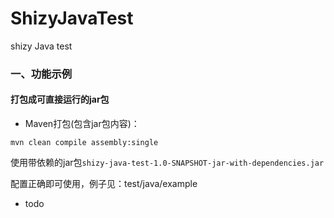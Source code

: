 # ShizyJavaTest

shizy Java test

### 一、功能示例

#### 打包成可直接运行的jar包

* Maven打包(包含jar包内容)：  
```
mvn clean compile assembly:single
```

使用带依赖的jar包`shizy-java-test-1.0-SNAPSHOT-jar-with-dependencies.jar`
  
配置正确即可使用，例子见：test/java/example

* todo


